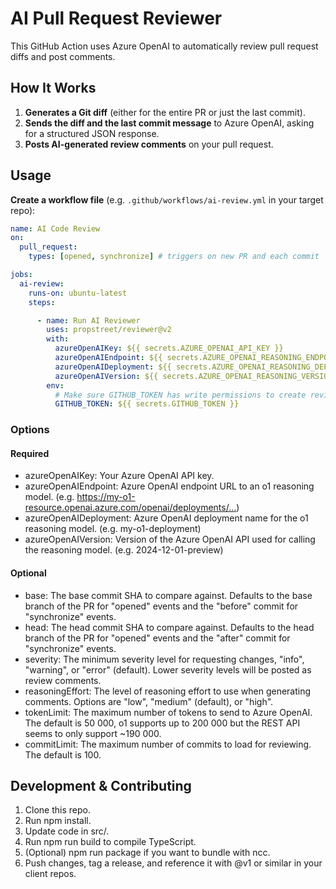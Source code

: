 # AI Pull Request Reviewer

This GitHub Action uses Azure OpenAI to automatically review pull request diffs and post comments.  

## How It Works

1. **Generates a Git diff** (either for the entire PR or just the last commit).
2. **Sends the diff and the last commit message** to Azure OpenAI, asking for a structured JSON response.
3. **Posts AI-generated review comments** on your pull request.

## Usage

**Create a workflow file** (e.g. `.github/workflows/ai-review.yml` in your target repo):

```yaml
name: AI Code Review
on:
  pull_request:
    types: [opened, synchronize] # triggers on new PR and each commit

jobs:
  ai-review:
    runs-on: ubuntu-latest
    steps:

      - name: Run AI Reviewer
        uses: propstreet/reviewer@v2
        with:
          azureOpenAIKey: ${{ secrets.AZURE_OPENAI_API_KEY }}
          azureOpenAIEndpoint: ${{ secrets.AZURE_OPENAI_REASONING_ENDPOINT }}
          azureOpenAIDeployment: ${{ secrets.AZURE_OPENAI_REASONING_DEPLOYMENT }}
          azureOpenAIVersion: ${{ secrets.AZURE_OPENAI_REASONING_VERSION }}
        env:
          # Make sure GITHUB_TOKEN has write permissions to create reviews
          GITHUB_TOKEN: ${{ secrets.GITHUB_TOKEN }}
```

### **Options**

#### Required

- azureOpenAIKey: Your Azure OpenAI API key.
- azureOpenAIEndpoint: Azure OpenAI endpoint URL to an o1 reasoning model. (e.g. <https://my-o1-resource.openai.azure.com/openai/deployments/...>)
- azureOpenAIDeployment: Azure OpenAI deployment name for the o1 reasoning model. (e.g. my-o1-deployment)
- azureOpenAIVersion: Version of the Azure OpenAI API used for calling the reasoning model. (e.g. 2024-12-01-preview)

#### Optional

- base: The base commit SHA to compare against. Defaults to the base branch of the PR for "opened" events and the "before" commit for "synchronize" events.
- head: The head commit SHA to compare against. Defaults to the head branch of the PR for "opened" events and the "after" commit for "synchronize" events.
- severity: The minimum severity level for requesting changes, "info", "warning", or "error" (default). Lower severity levels will be posted as review comments.
- reasoningEffort: The level of reasoning effort to use when generating comments. Options are "low", "medium" (default), or "high".
- tokenLimit: The maximum number of tokens to send to Azure OpenAI. The default is 50 000, o1 supports up to 200 000 but the REST API seems to only support ~190 000.
- commitLimit: The maximum number of commits to load for reviewing. The default is 100.

## Development & Contributing

1. Clone this repo.
2. Run npm install.
3. Update code in src/.
4. Run npm run build to compile TypeScript.
5. (Optional) npm run package if you want to bundle with ncc.
6. Push changes, tag a release, and reference it with @v1 or similar in your client repos.
